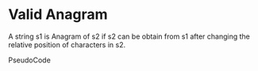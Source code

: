 # Valid Anagram

A string s1 is Anagram of s2 if s2 can be obtain from s1 after changing the relative 
position of characters in s2.

PseudoCode
 